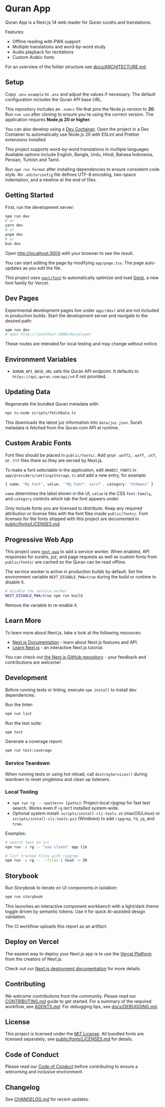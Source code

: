 # Quran App

Quran App is a Next.js 14 web reader for Quran surahs and translations.

Features:

- Offline reading with PWA support
- Multiple translations and word-by-word study
- Audio playback for recitations
- Custom Arabic fonts

For an overview of the folder structure see [docs/ARCHITECTURE.md](docs/ARCHITECTURE.md).

## Setup

Copy `.env.example` to `.env` and adjust the values if necessary. The default configuration includes the Quran API base URL.

This repository includes an `.nvmrc` file that pins the Node.js version to **20**. Run `nvm use` after cloning to ensure you're using the correct version.
The application requires **Node.js 20 or higher**.

You can also develop using a [Dev Container](https://containers.dev/). Open the project in a Dev Container to automatically use Node.js 20 with ESLint and Prettier extensions installed.

This project supports word-by-word translations in multiple languages. Available options include English, Bangla, Urdu, Hindi, Bahasa Indonesia, Persian, Turkish and Tamil.

Run `npm run format` after installing dependencies to ensure consistent code style.
An `.editorconfig` file defines UTF-8 encoding, two-space indentation, and a newline at the end of files.

## Getting Started

First, run the development server:

```bash
npm run dev
# or
yarn dev
# or
pnpm dev
# or
bun dev
```

Open [http://localhost:3000](http://localhost:3000) with your browser to see the result.

You can start editing the page by modifying `app/page.tsx`. The page auto-updates as you edit the file.

This project uses [`next/font`](https://nextjs.org/docs/app/building-your-application/optimizing/fonts) to automatically optimize and load [Geist](https://vercel.com/font), a new font family for Vercel.

## Dev Pages

Experimental development pages live under `app/(dev)` and are not included in production builds.
Start the development server and navigate to the desired path:

```bash
npm run dev
# open http://localhost:3000/dev/player
```

These routes are intended for local testing and may change without notice.

## Environment Variables

- `QURAN_API_BASE_URL` sets the Quran API endpoint. It defaults to `https://api.quran.com/api/v4` if not provided.

## Updating Data

Regenerate the bundled Quran metadata with:

```bash
npx ts-node scripts/fetchData.ts
```

This downloads the latest juz information into `data/juz.json`. Surah metadata is fetched from the Quran.com API at runtime.

## Custom Arabic Fonts

Font files should be placed in `public/fonts/`. Add your `.woff2`, `.woff`, `.otf`, or `.ttf` files there so they are served by Next.js.

To make a font selectable in the application, edit `ARABIC_FONTS` in `app/providers/settingsStorage.ts` and add a new entry, for example:

```ts
{ name: "My Font", value: '"My Font", serif', category: "Uthmani" }
```

`name` determines the label shown in the UI, `value` is the CSS `font-family`, and `category` controls which tab the font appears under.

Only include fonts you are licensed to distribute. Keep any required attribution or license files with the font files inside `public/fonts/`.
Font licenses for the fonts shipped with this project are documented in [public/fonts/LICENSES.md](public/fonts/LICENSES.md).

## Progressive Web App

This project uses [`next-pwa`](https://github.com/shadowwalker/next-pwa) to add a service worker. When enabled, API responses for surahs, juz, and page requests as well as custom fonts from `public/fonts/` are cached so the Quran can be read offline.

The service worker is active in production builds by default. Set the environment variable `NEXT_DISABLE_PWA=true` during the build or runtime to disable it.

```bash
# disable the service worker
NEXT_DISABLE_PWA=true npm run build
```

Remove the variable to re-enable it.

## Learn More

To learn more about Next.js, take a look at the following resources:

- [Next.js Documentation](https://nextjs.org/docs) - learn about Next.js features and API.
- [Learn Next.js](https://nextjs.org/learn) - an interactive Next.js tutorial.

You can check out [the Next.js GitHub repository](https://github.com/vercel/next.js) - your feedback and contributions are welcome!

## Development

Before running tests or linting, execute `npm install` to install dev dependencies.

Run the linter:

```bash
npm run lint
```

Run the test suite:

```bash
npm test
```

Generate a coverage report:

```bash
npm run test:coverage
```

### Service Teardown

When running tests or using hot reload, call `destroyServices()` during teardown to reset singletons and clean up listeners.

### Local Tooling

- `npm run rg -- <pattern> [paths]`: Project-local ripgrep for fast text search. Works even if `rg` isn’t installed system-wide.
- Optional system install: `scripts/install-cli-tools.sh` (macOS/Linux) or `scripts/install-cli-tools.ps1` (Windows) to add `ripgrep`, `fd`, `jq`, and `tree`.

Examples:

```bash
# search text in src
npm run -s rg -- "use client" app lib

# list tracked files with ripgrep
npm run -s rg -- --files | head -n 20
```

## Storybook

Run Storybook to iterate on UI components in isolation:

```bash
npm run storybook
```

This launches an interactive component workbench with a light/dark theme toggle driven by semantic tokens. Use it for quick AI-assisted design validation.

The CI workflow uploads this report as an artifact.

## Deploy on Vercel

The easiest way to deploy your Next.js app is to use the [Vercel Platform](https://vercel.com/new?utm_medium=default-template&filter=next.js&utm_source=create-next-app&utm_campaign=create-next-app-readme) from the creators of Next.js.

Check out our [Next.js deployment documentation](https://nextjs.org/docs/app/building-your-application/deploying) for more details.

## Contributing

We welcome contributions from the community. Please read our [CONTRIBUTING.md](docs/guides/CONTRIBUTING.md) guide to get started.
For a summary of the required workflow, see [AGENTS.md](AGENTS.md).
For debugging tips, see [docs/DEBUGGING.md](docs/DEBUGGING.md).

## License

This project is licensed under the [MIT License](LICENSE).
All bundled fonts are licensed separately; see [public/fonts/LICENSES.md](public/fonts/LICENSES.md) for details.

## Code of Conduct

Please read our [Code of Conduct](docs/guides/CODE_OF_CONDUCT.md) before contributing to ensure a welcoming and inclusive environment.

## Changelog

See [CHANGELOG.md](CHANGELOG.md) for recent updates.
